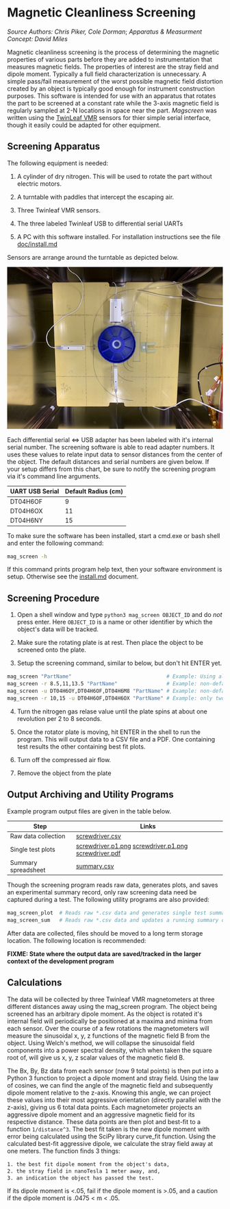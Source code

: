# Magnetic Cleanliness Screening

*Source Authors: Chris Piker, Cole Dorman*;  *Apparatus & Measurment Concept: David Miles*

Magnetic cleanliness screening is the process of determining the magnetic
properties of various parts before they are added to instrumentation that
measures magnetic fields.  The properties of interest are the stray field
and dipole moment.  Typically a full field characterization is unnecessary.
A simple pass/fail measurement of the worst possible magnetic field distortion
created by an object is typically good enough for instrument construction
purposes.  This software is intended for use with an apparatus that rotates
the part to be screened at a constant rate while the 3-axis magnetic field
is regularly sampled at 2-N locations in space near the part.  *Magscreen* 
was written using the [TwinLeaf VMR](https://github.com/twinleaf/tio-python) 
sensors for thier simple serial interface, though it easily could be adapted
for other equipment.


## Screening Apparatus

The following equipment is needed:

1. A cylinder of dry nitrogen.  This will be used to rotate the part
   without electric motors.

2. A turntable with paddles that intercept the escaping air.

3. Three Twinleaf VMR sensors.

4. The three labeled Twinleaf USB to differential serial UARTs 

5. A PC with this software installed.  For installation instructions
   see the file [doc/install.md](doc/install.md)

Sensors are arrange around the turntable as depicted below.

![Sensor Setup](doc/mag_screen_apperatus.jpg)

Each differential serial <=> USB adapter has been labeled with it's internal serial
number.  The screening software is able to read adapter numbers.  It uses these values
to relate input data to sensor distances from the center of the object.  The default
distances and serial numbers are given below.  If your setup differs from this chart,
be sure to notify the screening program via it's command line arguments.

| UART USB Serial | Default Radius (cm)|
| ----------------| ------------------ |
| DT04H6OF        |         9          |
| DT04H6OX        |        11          |
| DT04H6NY        |        15          |

To make sure the software has been installed, start a cmd.exe or bash shell and 
enter the following command:
```bash
mag_screen -h
```

If this command prints program help text, then your software environment is setup.
Otherwise see the [install.md](doc/install.md) document.

## Screening Procedure

1. Open a shell window and type `python3 mag_screen OBJECT_ID` and do *not* press enter. 
   Here `OBJECT_ID` is a name or other identifier by which the object's data will be tracked.

2. Make sure the rotating plate is at rest. Then place the object to be screened onto the plate.

3. Setup the screening command, similar to below, but don't hit ENTER yet.
```bash
mag_screen "PartName"                               # Example: Using all defaults
mag_screen -r 8.5,11,13.5 "PartName"                # Example: non-default sensor distances
mag_screen -u DT04H6OY,DT04H6OF,DT04H6M8 "PartName" # Example: non-default UART serial nums
mag_screen -r 10,15 -u DT04H6OF,DT04H6OX "PartName" # Example: only two sensors
```

4. Turn the nitrogen gas relase value until the plate spins at about one revolution per 2 to 8 seconds.

5. Once the rotator plate is moving, hit ENTER in the shell to run the program.  This will
   output data to a CSV file and a PDF.  One containing test results the other containing
   best fit plots.

5. Turn off the compressed air flow.

6. Remove the object from the plate

## Output Archiving and Utility Programs

Example program output files are given in the table below.

| Step                | Links                                    |
| ------------------- | ---------------------------------------- |
| Raw data collection | [screwdriver.csv](test/screwdriver.csv)  |
| Single test plots   | [screwdriver.p1.png](test/screwdriver.p1.png)  [screwdriver.p1.png](test/screwdriver.p1.png) [screwdriver.pdf](test/screwdriver.pdf)      |
| Summary spreadsheet | [summary.csv](test/summary.csv)          |

Though the screening program reads raw data, generates plots, and saves an experimental
summary record, only raw screening data need be captured during a test.  The following 
utility programs are also provided:
```bash
mag_screen_plot  # Reads raw *.csv data and generates single test summary plots
mag_screen_sum   # Reads raw *.csv data and updates a running summary of part test data.
```

After data are collected, files should be moved to a long term storage location.  The
following location is recommended:

  **FIXME: State where the output data are saved/tracked in the larger context of the
    development program**

## Calculations

The data will be collected by three Twinleaf VMR magnetometers at three different
distances away using the mag_screen program. The object being screened has an
arbitrary dipole moment.  As the object is rotated it's internal field will 
periodically be positioned at a maxima and minima from each sensor.  Over the course
of a few rotations the magnetometers will measure the sinusoidal x, y, z functions
of the magnetic field B from the object. Using Welch's method, we will collapse the
sinusoidal field components into a power spectral density, which when taken the
square root of, will give us x, y, z scalar values of the magnetic field B.

The Bx, By, Bz data from each sensor (now 9 total points) is then put into a Python 3
function to project a dipole moment and stray field.  Using the law of cosines, we can
find the angle of the magnetic field and subsequently dipole moment relative to the
z-axis. Knowing this angle, we can project these values into their most aggressive
orientation (directly parallel with the z-axis), giving us 6 total data points. Each
magnetometer projects an aggressive dipole moment and an aggressive magnetic field for
its respective distance. These data points are then plot and best-fit to a function 
`1/distance^3`. The best fit taken is the new dipole moment with error being calculated
using the SciPy library curve_fit function. Using the calculated best-fit aggressive
dipole, we calculate the stray field away at one meters. The function finds 3 things:

	1. the best fit dipole moment from the object's data, 
	2. the stray field in nanoTesla 1 meter away, and,
	3. an indication the object has passed the test.

If its dipole moment is <.05, fail if the dipole moment is >.05, and a caution if the
dipole moment is .0475 < m < .05.

